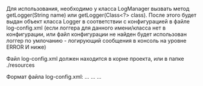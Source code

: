Для использования, необходимо у класса LogManager вызвать метод getLogger(String name) или getLogger(Class<?> class).
После этого будет выдан объект класса Logger в соответствии с конфигурацией в файле log-config.xml (если логгера для данного имени/класса нет в конфигурации, или файл конфигурации не найден будет использован логгер по умлочанию - логирующий сообщения в консоль на уровне ERROR И ниже)

Файл log-config.xml должен находится в корне проекта, или в папке ./resources

Формат файла log-config.xml:
<Configuration>
  <Handlers>
    <Console name="handler1">
      <PatternLayout pattern="%d{HH:mm:ss.SSS} [%t] %-5level %logger{36} - %msg%n"/>
    </Console>
    ...
  </Handlers>
  <Filters>
    <Level name="filter1" level="info"/>
    ...
  </Filters>
  <Loggers>
    <Logger name="com.netcracker.project.MyClass">
      <HandlerRef ref="handler1"/>
      <FilterRef ref="filter1"/>
    </Logger>
    ...
  </Loggers>
</Configuration>

